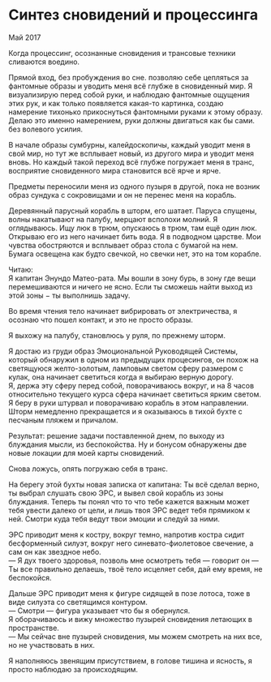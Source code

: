 # Синтез сновидений и процессинга

Май 2017


Когда процессинг, осознанные сновидения и трансовые техники сливаются воедино.


Прямой вход, без пробуждения во сне. позволяю себе цепляться за фантомные образы и уводить меня всё глубже в сновиденный мир. Я визуализирую перед собой руки, и наблюдаю фантомные ощущения этих рук, и как только появляется какая-то картинка, создаю намерение тихонько прикоснуться фантомными руками к этому образу. Делаю это именно намерением, руки должны двигаться как бы сами. без волевого усилия. 


В начале образы сумбурны, калейдоскопичы, каждый уводит меня в свой мир, но тут же всплывает новый, из другого мира и уводит меня вновь. Но каждый такой переход всё глубже погружает меня в транс, восприятие сновиденного мира становится всё ярче и ярче. 


Предметы переносили меня из одного пузыря в другой, пока не возник образ сундука с сокровищами и он не перенес меня на корабль.


Деревянный парусный корабль в шторм, его шатает. Паруса спущены, волны накатывают на палубу, мерцают всполохи молний. Я оглядываюсь. Ищу люк в трюм, опускаюсь в трюм, там ещё один люк. Открываю его из него начинает бить вода. Я в подводном царстве. Мои чувства обостряются и всплывает образ стола с бумагой на нем. Бумага освещена как будто свечкой, но свечки нет, это на том корабле.


Читаю:  
Я капитан Энундо Матео-рата. Мы вошли в зону бурь, в зону где вещи перемешиваются и ничего не ясно. Если ты сможешь найти выход из этой зоны − ты выполнишь задачу.


Во время чтения тело начинает вибрировать от электричества, я осознаю что пошел контакт, и это не просто образы.


Я выхожу на палубу, становлюсь у руля, по прежнему шторм.


Я достаю из груди образ Эмоциональной Руководящей Системы, который обнаружил в одном из предыдущих процесингов, он похож на светящуюся желто-золотым, ламповым светом сферу размером с кулак, она начинает светиться когда я выбираю верную дорогу.  
Я, держа эту сферу перед собой, поворачиваюсь вокруг, и на 8 часов относительно текущего курса сфера начинает светиться ярким светом.  
Я беру в руки штурвал и поворачиваю корабль в этом направлении. Шторм немедленно прекращается и я оказываюсь в тихой бухте с песчаным пляжем и причалом.


Результат: решение задачи поставленной днем, по выходу из блуждания мысли, из беспокойства. Ну и бонусом обнаружены две новые локации для моей карты сновидений.


Снова ложусь, опять погружаю себя в транс.


На берегу этой бухты новая записка от капитана:
Ты всё сделал верно, ты выбрал слушать свою ЭРС, и вывел свой корабль из зоны блуждания. Теперь ты понял что то что тебе кажется важным может тебя увести далеко от цели, и лишь твоя ЭРС ведет тебя прямиком к ней. Смотри куда тебя ведут твои эмоции и следуй за ними.


ЭРС приводит меня к костру, вокруг темно, напротив костра сидит бесформенный силуэт, вокруг него синевато-фиолетовое свечение, а сам он как звездное небо.  
― Я дух твоего здоровья, позволь мне осмотреть тебя ― говорит он ― Ты все правильно делаешь, твоё тело исцеляет себя, дай ему время, не беспокойся.


Дальше ЭРС приводит меня к фигуре сидящей в позе лотоса, тоже в виде силуэта со светящимся контуром.  
― Смотри ― фигура указывает что бы я обернулся.  
Я оборачиваюсь и вижу множество пузырей сновидения летающих в пространстве.  
― Мы сейчас вне пузырей сновидения, мы можем смотреть на них все, но не участвовать в них.  

Я наполняюсь звенящим присутствием, в голове тишина и ясность, я просто наблюдаю за происходящим.

